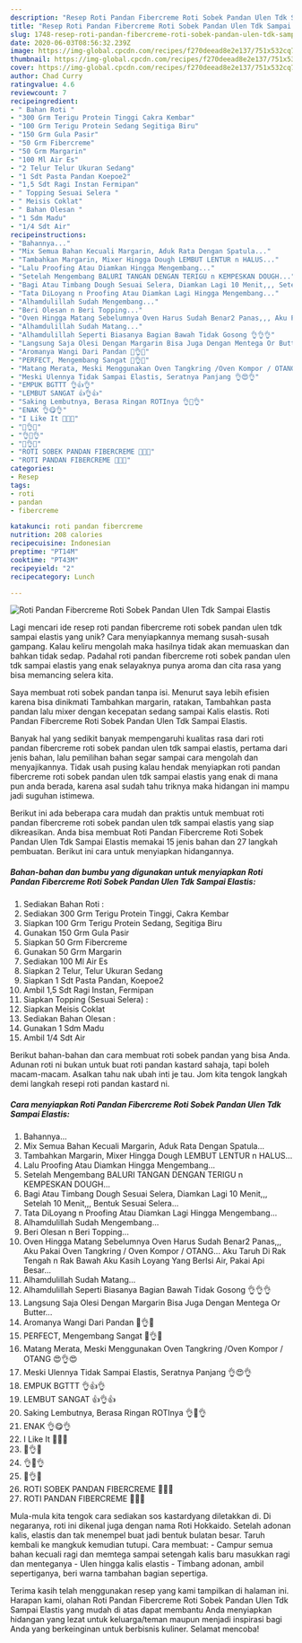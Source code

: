 ```yaml
---
description: "Resep Roti Pandan Fibercreme Roti Sobek Pandan Ulen Tdk Sampai Elastis yang Menggugah Selera"
title: "Resep Roti Pandan Fibercreme Roti Sobek Pandan Ulen Tdk Sampai Elastis yang Menggugah Selera"
slug: 1748-resep-roti-pandan-fibercreme-roti-sobek-pandan-ulen-tdk-sampai-elastis-yang-menggugah-selera
date: 2020-06-03T08:56:32.239Z
image: https://img-global.cpcdn.com/recipes/f270deead8e2e137/751x532cq70/roti-pandan-fibercreme-roti-sobek-pandan-ulen-tdk-sampai-elastis-foto-resep-utama.jpg
thumbnail: https://img-global.cpcdn.com/recipes/f270deead8e2e137/751x532cq70/roti-pandan-fibercreme-roti-sobek-pandan-ulen-tdk-sampai-elastis-foto-resep-utama.jpg
cover: https://img-global.cpcdn.com/recipes/f270deead8e2e137/751x532cq70/roti-pandan-fibercreme-roti-sobek-pandan-ulen-tdk-sampai-elastis-foto-resep-utama.jpg
author: Chad Curry
ratingvalue: 4.6
reviewcount: 7
recipeingredient:
- " Bahan Roti "
- "300 Grm Terigu Protein Tinggi Cakra Kembar"
- "100 Grm Terigu Protein Sedang Segitiga Biru"
- "150 Grm Gula Pasir"
- "50 Grm Fibercreme"
- "50 Grm Margarin"
- "100 Ml Air Es"
- "2 Telur Telur Ukuran Sedang"
- "1 Sdt Pasta Pandan Koepoe2"
- "1,5 Sdt Ragi Instan Fermipan"
- " Topping Sesuai Selera "
- " Meisis Coklat"
- " Bahan Olesan "
- "1 Sdm Madu"
- "1/4 Sdt Air"
recipeinstructions:
- "Bahannya..."
- "Mix Semua Bahan Kecuali Margarin, Aduk Rata Dengan Spatula..."
- "Tambahkan Margarin, Mixer Hingga Dough LEMBUT LENTUR n HALUS..."
- "Lalu Proofing Atau Diamkan Hingga Mengembang..."
- "Setelah Mengembang BALURI TANGAN DENGAN TERIGU n KEMPESKAN DOUGH..."
- "Bagi Atau Timbang Dough Sesuai Selera, Diamkan Lagi 10 Menit,,, Setelah 10 Menit,,, Bentuk Sesuai Selera..."
- "Tata DiLoyang n Proofing Atau Diamkan Lagi Hingga Mengembang..."
- "Alhamdulillah Sudah Mengembang..."
- "Beri Olesan n Beri Topping..."
- "Oven Hingga Matang Sebelumnya Oven Harus Sudah Benar2 Panas,,, Aku Pakai Oven Tangkring / Oven Kompor / OTANG... Aku Taruh Di Rak Tengah n Rak Bawah Aku Kasih Loyang Yang BerIsi Air, Pakai Api Besar..."
- "Alhamdulillah Sudah Matang..."
- "Alhamdulillah Seperti Biasanya Bagian Bawah Tidak Gosong 👌👌👌"
- "Langsung Saja Olesi Dengan Margarin Bisa Juga Dengan Mentega Or Butter..."
- "Aromanya Wangi Dari Pandan 🍃👌🍃"
- "PERFECT, Mengembang Sangat 💛👌💛"
- "Matang Merata, Meski Menggunakan Oven Tangkring /Oven Kompor / OTANG 😍👌😍"
- "Meski Ulennya Tidak Sampai Elastis, Seratnya Panjang 👌😍👌"
- "EMPUK BGTTT 👌👍👌"
- "LEMBUT SANGAT 👍👌👍"
- "Saking Lembutnya, Berasa Ringan ROTInya 👌🍞👌"
- "ENAK 👌😋👌"
- "I Like It 💛😍💛"
- "🥚👌🥚"
- "👌💛👌"
- "💛👌💛"
- "ROTI SOBEK PANDAN FIBERCREME 💛💛💛"
- "ROTI PANDAN FIBERCREME 💚💚💚"
categories:
- Resep
tags:
- roti
- pandan
- fibercreme

katakunci: roti pandan fibercreme 
nutrition: 208 calories
recipecuisine: Indonesian
preptime: "PT14M"
cooktime: "PT43M"
recipeyield: "2"
recipecategory: Lunch

---
```



![Roti Pandan Fibercreme Roti Sobek Pandan Ulen Tdk Sampai Elastis](https://img-global.cpcdn.com/recipes/f270deead8e2e137/751x532cq70/roti-pandan-fibercreme-roti-sobek-pandan-ulen-tdk-sampai-elastis-foto-resep-utama.jpg)

Lagi mencari ide resep roti pandan fibercreme roti sobek pandan ulen tdk sampai elastis yang unik? Cara menyiapkannya memang susah-susah gampang. Kalau keliru mengolah maka hasilnya tidak akan memuaskan dan bahkan tidak sedap. Padahal roti pandan fibercreme roti sobek pandan ulen tdk sampai elastis yang enak selayaknya punya aroma dan cita rasa yang bisa memancing selera kita.

Saya membuat roti sobek pandan tanpa isi. Menurut saya lebih efisien karena bisa dinikmati Tambahkan margarin, ratakan, Tambahkan pasta pandan lalu mixer dengan kecepatan sedang sampai Kalis elastis. Roti Pandan Fibercreme Roti Sobek Pandan Ulen Tdk Sampai Elastis.

Banyak hal yang sedikit banyak mempengaruhi kualitas rasa dari roti pandan fibercreme roti sobek pandan ulen tdk sampai elastis, pertama dari jenis bahan, lalu pemilihan bahan segar sampai cara mengolah dan menyajikannya. Tidak usah pusing kalau hendak menyiapkan roti pandan fibercreme roti sobek pandan ulen tdk sampai elastis yang enak di mana pun anda berada, karena asal sudah tahu triknya maka hidangan ini mampu jadi suguhan istimewa.


Berikut ini ada beberapa cara mudah dan praktis untuk membuat roti pandan fibercreme roti sobek pandan ulen tdk sampai elastis yang siap dikreasikan. Anda bisa membuat Roti Pandan Fibercreme Roti Sobek Pandan Ulen Tdk Sampai Elastis memakai 15 jenis bahan dan 27 langkah pembuatan. Berikut ini cara untuk menyiapkan hidangannya.

<!--inarticleads1-->

##### Bahan-bahan dan bumbu yang digunakan untuk menyiapkan Roti Pandan Fibercreme Roti Sobek Pandan Ulen Tdk Sampai Elastis:

1. Sediakan  Bahan Roti :
1. Sediakan 300 Grm Terigu Protein Tinggi, Cakra Kembar
1. Siapkan 100 Grm Terigu Protein Sedang, Segitiga Biru
1. Gunakan 150 Grm Gula Pasir
1. Siapkan 50 Grm Fibercreme
1. Gunakan 50 Grm Margarin
1. Sediakan 100 Ml Air Es
1. Siapkan 2 Telur, Telur Ukuran Sedang
1. Siapkan 1 Sdt Pasta Pandan, Koepoe2
1. Ambil 1,5 Sdt Ragi Instan, Fermipan
1. Siapkan  Topping (Sesuai Selera) :
1. Siapkan  Meisis Coklat
1. Sediakan  Bahan Olesan :
1. Gunakan 1 Sdm Madu
1. Ambil 1/4 Sdt Air


Berikut bahan-bahan dan cara membuat roti sobek pandan yang bisa Anda. Adunan roti ni bukan untuk buat roti pandan kastard sahaja, tapi boleh macam-macam. Asalkan tahu nak ubah inti je tau. Jom kita tengok langkah demi langkah resepi roti pandan kastard ni. 

<!--inarticleads2-->

##### Cara menyiapkan Roti Pandan Fibercreme Roti Sobek Pandan Ulen Tdk Sampai Elastis:

1. Bahannya...
1. Mix Semua Bahan Kecuali Margarin, Aduk Rata Dengan Spatula...
1. Tambahkan Margarin, Mixer Hingga Dough LEMBUT LENTUR n HALUS...
1. Lalu Proofing Atau Diamkan Hingga Mengembang...
1. Setelah Mengembang BALURI TANGAN DENGAN TERIGU n KEMPESKAN DOUGH...
1. Bagi Atau Timbang Dough Sesuai Selera, Diamkan Lagi 10 Menit,,, Setelah 10 Menit,,, Bentuk Sesuai Selera...
1. Tata DiLoyang n Proofing Atau Diamkan Lagi Hingga Mengembang...
1. Alhamdulillah Sudah Mengembang...
1. Beri Olesan n Beri Topping...
1. Oven Hingga Matang Sebelumnya Oven Harus Sudah Benar2 Panas,,, Aku Pakai Oven Tangkring / Oven Kompor / OTANG... Aku Taruh Di Rak Tengah n Rak Bawah Aku Kasih Loyang Yang BerIsi Air, Pakai Api Besar...
1. Alhamdulillah Sudah Matang...
1. Alhamdulillah Seperti Biasanya Bagian Bawah Tidak Gosong 👌👌👌
1. Langsung Saja Olesi Dengan Margarin Bisa Juga Dengan Mentega Or Butter...
1. Aromanya Wangi Dari Pandan 🍃👌🍃
1. PERFECT, Mengembang Sangat 💛👌💛
1. Matang Merata, Meski Menggunakan Oven Tangkring /Oven Kompor / OTANG 😍👌😍
1. Meski Ulennya Tidak Sampai Elastis, Seratnya Panjang 👌😍👌
1. EMPUK BGTTT 👌👍👌
1. LEMBUT SANGAT 👍👌👍
1. Saking Lembutnya, Berasa Ringan ROTInya 👌🍞👌
1. ENAK 👌😋👌
1. I Like It 💛😍💛
1. 🥚👌🥚
1. 👌💛👌
1. 💛👌💛
1. ROTI SOBEK PANDAN FIBERCREME 💛💛💛
1. ROTI PANDAN FIBERCREME 💚💚💚


Mula-mula kita tengok cara sediakan sos kastardyang diletakkan di. Di negaranya, roti ini dikenal juga dengan nama Roti Hokkaido. Setelah adonan kalis, elastis dan tak menempel buat jadi bentuk bulatan besar. Taruh kembali ke mangkuk kemudian tutupi. Cara membuat: - Campur semua bahan kecuali ragi dan memtega sampai setengah kalis baru masukkan ragi dan menteganya - Ulen hingga kalis elastis - Timbang adonan, ambil sepertiganya, beri warna tambahan bagian sepertiga. 

Terima kasih telah menggunakan resep yang kami tampilkan di halaman ini. Harapan kami, olahan Roti Pandan Fibercreme Roti Sobek Pandan Ulen Tdk Sampai Elastis yang mudah di atas dapat membantu Anda menyiapkan hidangan yang lezat untuk keluarga/teman maupun menjadi inspirasi bagi Anda yang berkeinginan untuk berbisnis kuliner. Selamat mencoba!
